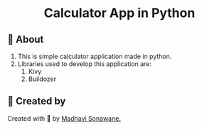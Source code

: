 <html>
  <h1 align="center">Calculator App in Python</h1>
  <h2>&#128204; About </h2>
  <ol>
    <li>This is simple calculator application made in python.</li>
    <li>Libraries used to develop this application are:
      <ol>
        <li>Kivy</li>
        <li>Buildozer</li>
       </ol>
    </li>
  </ol>
  
  <h2>&#128105; Created by </h2>
  <p>Created with &#129293; by 
    <a href="https://github.com/CODING-Enthusiast9857" target="_blank">Madhavi Sonawane.</a>
  </p>
</html>

